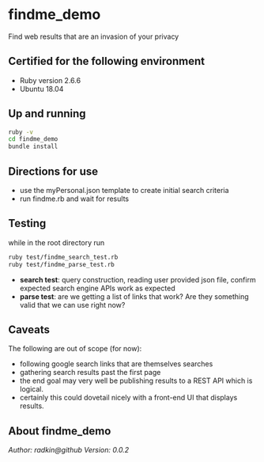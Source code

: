 # findme_demo
Find web results that are an invasion of your privacy

## Certified for the following environment
* Ruby version 2.6.6
* Ubuntu 18.04

## Up and running
```bash
ruby -v
cd findme_demo
bundle install
```
## Directions for use
* use the myPersonal.json template to create initial search criteria
* run findme.rb and wait for results

## Testing
while in the root directory run

```bash
ruby test/findme_search_test.rb
ruby test/findme_parse_test.rb
```

* **search test**: query construction, reading user provided json file, confirm
expected search engine APIs work as expected
* **parse test**: are we getting a list of links that work? Are they something
valid that we can use right now?

## Caveats
The following are out of scope (for now):
* following google search links that are themselves searches
* gathering search results past the first page
* the end goal may very well be publishing results to a REST API which is
logical.
* certainly this could dovetail nicely with a front-end UI that displays results.


## About findme_demo
_Author: radkin@github_
_Version: 0.0.2_
